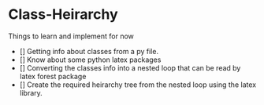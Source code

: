 # Class-Heirarchy
Things to learn and implement for now
- [] Getting info about classes from a py file.
- [] Know about some python latex packages
- [] Converting the classes info into a nested loop that can be read by latex forest package
- [] Create the required heirarchy tree from the nested loop using the latex library.

